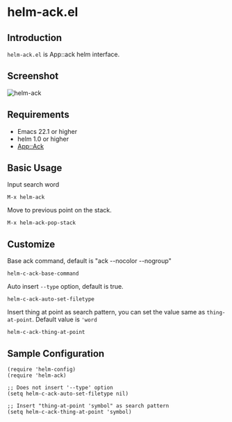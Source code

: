 # helm-ack.el

## Introduction
`helm-ack.el` is App::ack helm interface.

## Screenshot

![helm-ack](https://github.com/syohex/emacs-helm-ack/raw/master/image/helm-ack.png)


## Requirements

* Emacs 22.1 or higher
* helm 1.0 or higher
* [App::Ack](https://metacpan.org/module/ack)

## Basic Usage

Input search word

    M-x helm-ack

Move to previous point on the stack.

    M-x helm-ack-pop-stack


## Customize

Base ack command, default is "ack --nocolor --nogroup"

    helm-c-ack-base-command

Auto insert `--type` option, default is true.

    helm-c-ack-auto-set-filetype

Insert thing at point as search pattern, you can set the value
same as `thing-at-point`. Default value is `'word`

    helm-c-ack-thing-at-point


## Sample Configuration

```` elisp
(require 'helm-config)
(require 'helm-ack)

;; Does not insert '--type' option
(setq helm-c-ack-auto-set-filetype nil)

;; Insert "thing-at-point 'symbol" as search pattern
(setq helm-c-ack-thing-at-point 'symbol)
````
